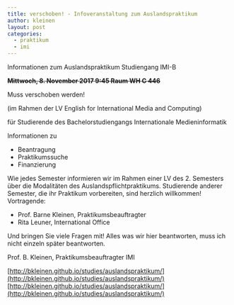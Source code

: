 ```yaml
---
title: verschoben! - Infoveranstaltung zum Auslandspraktikum
author: kleinen
layout: post
categories:
  - praktikum
  - imi
---
```



Informationen zum Auslandspraktikum Studiengang IMI-B

~~__Mittwoch, 8. November 2017 9:45 Raum WH C 446__~~

Muss verschoben werden!

(im Rahmen der LV English for International Media and Computing)

für Studierende des Bachelorstudiengangs Internationale Medieninformatik

Informationen zu
- Beantragung
- Praktikumssuche
- Finanzierung

Wie jedes Semester informieren wir im Rahmen einer LV des 2. Semesters über die Modalitäten des Auslandspflichtpraktikums. Studierende anderer Semester, die ihr Praktikum vorbereiten, sind herzlich willkommen! Vortragende:

- Prof. Barne Kleinen, Praktikumsbeauftragter
- Rita Leuner, International Office

Und bringen Sie viele Fragen mit!
Alles was wir hier beantworten, muss ich nicht einzeln später beantworten.


Prof. B. Kleinen, Praktikumsbeauftragter IMI

[http://bkleinen.github.io/studies/auslandspraktikum/](http://bkleinen.github.io/studies/auslandspraktikum/)
[http://bkleinen.github.io/studies/auslandspraktikum/](http://bkleinen.github.io/studies/auslandspraktikum/)
